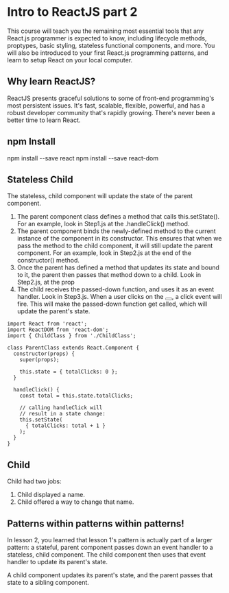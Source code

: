 Intro to ReactJS part 2
=======================

This course will teach you the remaining most essential tools that any React.js programmer is expected to know, including lifecycle methods, proptypes, basic styling, stateless functional components, and more. You will also be introduced to your first React.js programming patterns, and learn to setup React on your local computer.

Why learn ReactJS?
------------------

ReactJS presents graceful solutions to some of front-end programming's most persistent issues. It's fast, scalable, flexible, powerful, and has a robust developer community that's rapidly growing. There's never been a better time to learn React.

npm Install
-----------

npm install --save react
npm install --save react-dom

Stateless Child
---------------

The stateless, child component will update the state of the parent component.

1. The parent component class defines a method that calls this.setState(). For an example, look in Step1.js at the .handleClick() method.
2. The parent component binds the newly-defined method to the current instance of the component in its constructor. This ensures that when we pass the method to the child component, it will still update the parent component. For an example, look in Step2.js at the end of the constructor() method.
3. Once the parent has defined a method that updates its state and bound to it, the parent then passes that method down to a child. Look in Step2.js, at the prop
4. The child receives the passed-down function, and uses it as an event handler. Look in Step3.js. When a user clicks on the <button></button>, a click event will fire. This will make the passed-down function get called, which will update the parent's state.

```
import React from 'react';
import ReactDOM from 'react-dom';
import { ChildClass } from './ChildClass';

class ParentClass extends React.Component {
  constructor(props) {
    super(props);

    this.state = { totalClicks: 0 };
  }

  handleClick() {
    const total = this.state.totalClicks;

    // calling handleClick will
    // result in a state change:
    this.setState(
      { totalClicks: total + 1 }
    );
  }
}

```

Child
-----

Child had two jobs:
1. Child displayed a name.
2. Child offered a way to change that name.

Patterns within patterns within patterns!
-----------------------------------------

In lesson 2, you learned that lesson 1's pattern is actually part of a larger pattern: a stateful, parent component passes down an event handler to a stateless, child component. The child component then uses that event handler to update its parent's state.

A child component updates its parent's state, and the parent passes that state to a sibling component.
